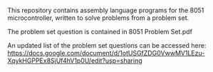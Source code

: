 This repository contains assembly language programs for the 8051 microcontroller, written to solve problems from a problem set.

The problem set question is contained in 8051 Problem Set.pdf

An updated list of the problem set questions can be accessed here: https://docs.google.com/document/d/1otUSGfZDG0VwwMV1LEzu-XqykHGPPEx8SjUf4hV1p0U/edit?usp=sharing

